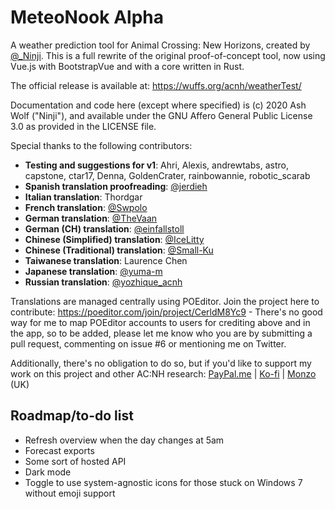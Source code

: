 # MeteoNook Alpha

A weather prediction tool for Animal Crossing: New Horizons, created by [@_Ninji](https://twitter.com/_Ninji). This is a full rewrite of the original proof-of-concept tool, now using Vue.js with BootstrapVue and with a core written in Rust.

The official release is available at: https://wuffs.org/acnh/weatherTest/

Documentation and code here (except where specified) is (c) 2020 Ash Wolf ("Ninji"), and available under the GNU Affero General Public License 3.0 as provided in the LICENSE file.

Special thanks to the following contributors:

- **Testing and suggestions for v1**: Ahri, Alexis, andrewtabs, astro, capstone, ctar17, Denna, GoldenCrater, rainbowannie, robotic_scarab
- **Spanish translation proofreading**: [@jerdieh](https://twitter.com/jerdieh)
- **Italian translation**: Thordgar
- **French translation**: [@Swpolo](https://github.com/Swpolo)
- **German translation**: [@TheVaan](https://github.com/TheVaan)
- **German (CH) translation**: [@einfallstoll](https://github.com/einfallstoll)
- **Chinese (Simplified) translation**: [@IceLitty](https://github.com/IceLitty)
- **Chinese (Traditional) translation**: [@Small-Ku](https://github.com/Small-Ku)
- **Taiwanese translation**: Laurence Chen
- **Japanese translation**: [@yuma-m](https://github.com/yuma-m)
- **Russian translation**: [@yozhique_acnh](https://twitter.com/yozhique_acnh)

Translations are managed centrally using POEditor. Join the project here to contribute: https://poeditor.com/join/project/CerldM8Yc9 - There's no good way for me to map POEditor accounts to users for crediting above and in the app, so to be added, please let me know who you are by submitting a pull request, commenting on issue #6 or mentioning me on Twitter.

Additionally, there's no obligation to do so, but if you'd like to support my work on this project and other AC:NH research: [PayPal.me](https://paypal.me/trashcurl) | [Ko-fi](https://ko-fi.com/ninji_) | [Monzo](https://monzo.me/ninji) (UK)

## Roadmap/to-do list

- Refresh overview when the day changes at 5am
- Forecast exports
- Some sort of hosted API
- Dark mode
- Toggle to use system-agnostic icons for those stuck on Windows 7 without emoji support
